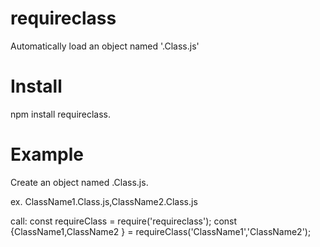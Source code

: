 # requireclass
Automatically load an object named '.Class.js'

# Install
npm install requireclass.

# Example
Create an object named .Class.js.

ex.
  ClassName1.Class.js,ClassName2.Class.js

call:
  const requireClass = require('requireclass');
  const {ClassName1,ClassName2 } = requireClass('ClassName1','ClassName2');
